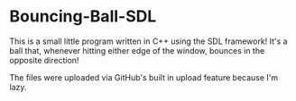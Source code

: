 # Bouncing-Ball-SDL

This is a small little program written in C++ using the SDL framework! It's a ball that, whenever hitting either edge of the window,
bounces in the opposite direction!

The files were uploaded via GitHub's built in upload feature because I'm lazy.
